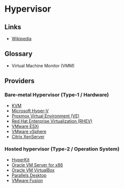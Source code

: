# Hypervisor

## Links

- [Wikipedia](https://en.wikipedia.org/wiki/Hypervisor)

## Glossary

- Virtual Machine Monitor (VMM)

## Providers

### Bare-metal Hypervisor (Type-1 / Hardware)

- [KVM](/kvm.md)
- [Microsoft Hyper-V](/microsoft/hyper-v.md)
- [Proxmox Virtual Environment (VE)](/proxmox/virtual-environment.md)
- [Red Hat Enterprise Virtualization (RHEV)](./)
- [VMware ESXi](https://vmware.com/products/esxi-and-esx.html)
- [VMware vSphere](./)
- [Citrix XenServer](./)

<!--
- OpenStack
- Unraid
- Virtuozzo
- XCP-ng
-->

### Hosted hypervisor (Type-2 / Operation System)

- [HyperKit](/hyperkit.md)
- [Oracle VM Server for x86](https://oracle.com/virtualization/technologies/vm/)
- [Oracle VM VirtualBox](/virtualbox.md)
- [Parallels Desktop](/parallels/README.md)
- [VMware Fusion](/vmware/fusion.md)

<!--
- Solaris Containers
-->
